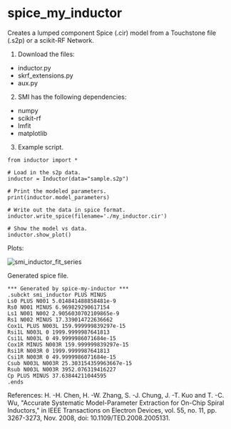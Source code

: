 # spice_my_inductor
Creates a lumped component Spice (.cir) model from a Touchstone file (.s2p) or a scikit-RF Network.

1. Download the files:
  - inductor.py
  - skrf_extensions.py
  - aux.py

2. SMI has the following dependencies:
  - numpy
  - scikit-rf
  - lmfit
  - matplotlib
  
3. Example script.
```
from inductor import *

# Load in the s2p data.
inductor = Inductor(data="sample.s2p")

# Print the modeled parameters.
print(inductor.model_parameters)

# Write out the data in spice format.
inductor.write_spice(filename='./my_inductor.cir')

# Show the model vs data.
inductor.show_plot()
```

Plots:

![smi_inductor_fit_series](https://user-images.githubusercontent.com/56657608/204695145-f430c34d-1b4e-43fe-8417-1a507582e2eb.png)


Generated spice file.
```
*** Generated by spice-my-inductor ***
.subckt smi_inductor PLUS MINUS
Ls0 PLUS N001 5.014841488858481e-9
Rs0 N001 MINUS 6.969829290617154
Ls1 N001 N002 2.9056030702109865e-9
Rs1 N002 MINUS 17.339014722636662
Cox1L PLUS N003L 159.999999839297e-15
Rsi1L N003L 0 1999.9999987641813
Csi1L N003L 0 49.9999986071684e-15
Cox1R MINUS N003R 159.999999839297e-15
Rsi1R N003R 0 1999.9999987641813
Csi1R N003R 0 49.9999986071684e-15
Csub N003L N003R 25.303154359963667e-15
Rsub N003L N003R 3952.076319416227
Cp PLUS MINUS 37.63844211044595
.ends
```

References:
H. -H. Chen, H. -W. Zhang, S. -J. Chung, J. -T. Kuo and T. -C. Wu, "Accurate Systematic Model-Parameter Extraction for On-Chip Spiral Inductors," in IEEE Transactions on Electron Devices, vol. 55, no. 11, pp. 3267-3273, Nov. 2008, doi: 10.1109/TED.2008.2005131.
